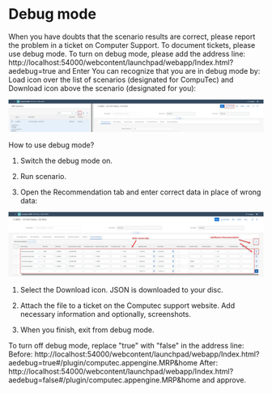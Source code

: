 # Debug mode

When you have doubts that the scenario results are correct, please report the problem in a ticket on Computer Support. To document tickets, please use debug mode.
To turn on debug mode, please add the address line:
http://localhost:54000/webcontent/launchpad/webapp/Index.html?aedebug=true
and Enter
You can recognize that you are in debug mode by:
Load icon over the list of scenarios (designated for CompuTec) and Download icon above the scenario (designated for you):

![Load](./media/mrp-2-5-debug-mode/load.png)

How to use debug mode?

1. Switch the debug mode on.

2. Run scenario.

3. Open the Recommendation tab and enter correct data in place of wrong data:

![Connections](./media/mrp-2-5-debug-mode/corrections.png)

1. Select the Download icon. JSON is downloaded to your disc.

2. Attach the file to a ticket on the Computec support website. Add necessary information and optionally, screenshots.

3. When you finish, exit from debug mode.

To turn off debug mode, replace "true" with "false" in the address line:
Before:
http://localhost:54000/webcontent/launchpad/webapp/Index.html?aedebug=true#/plugin/computec.appengine.MRP&home
After:
http://localhost:54000/webcontent/launchpad/webapp/Index.html?aedebug=false#/plugin/computec.appengine.MRP&home
and approve.
